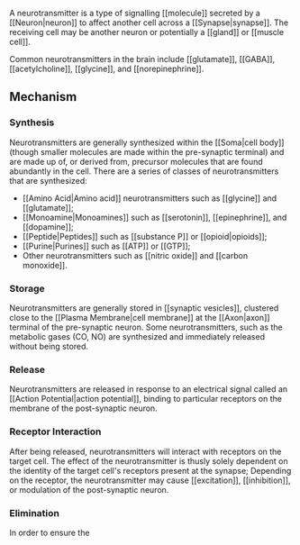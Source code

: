 A neurotransmitter is a type of signalling [[molecule]] secreted by a [[Neuron|neuron]] to affect another cell across a [[Synapse|synapse]]. The receiving cell may be another neuron or potentially a [[gland]] or [[muscle cell]].

Common neurotransmitters in the brain include [[glutamate]], [[GABA]], [[acetylcholine]], [[glycine]], and [[norepinephrine]].

## Mechanism

### Synthesis

Neurotransmitters are generally synthesized within the [[Soma|cell body]] (though smaller molecules are made within the pre-synaptic terminal) and are made up of, or derived from, precursor molecules that are found abundantly in the cell. There are a series of classes of neurotransmitters that are synthesized:

- [[Amino Acid|Amino acid]] neurotransmitters such as [[glycine]] and [[glutamate]];
- [[Monoamine|Monoamines]] such as [[serotonin]], [[epinephrine]], and [[dopamine]];
- [[Peptide|Peptides]] such as [[substance P]] or [[opioid|opioids]];
- [[Purine|Purines]] such as [[ATP]] or [[GTP]];
- Other neurotransmitters such as [[nitric oxide]] and [[carbon monoxide]].

### Storage

Neurotransmitters are generally stored in [[synaptic vesicles]], clustered close to the [[Plasma Membrane|cell membrane]] at the [[Axon|axon]] terminal of the pre-synaptic neuron. Some neurotransmitters, such as the metabolic gases (CO, NO) are synthesized and immediately released without being stored.

### Release

Neurotransmitters are released in response to an electrical signal called an [[Action Potential|action potential]], binding to particular receptors on the membrane of the post-synaptic neuron.

### Receptor Interaction

After being released, neurotransmitters will interact with receptors on the target cell. The effect of the neurotransmitter is thusly solely dependent on the identity of the target cell's receptors present at the synapse; Depending on the receptor, the neurotransmitter may cause [[excitation]], [[inhibition]], or modulation of the post-synaptic neuron.

### Elimination

In order to ensure the 